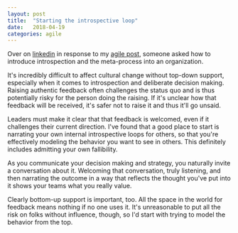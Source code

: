 ```yaml
---
layout: post
title:  "Starting the introspective loop"
date:   2018-04-19
categories: agile
---
```


Over on [linkedin][linkedin-link] in response to my [agile post][agile-link], someone asked how to introduce introspection and the meta-process into an organization.

It's incredibly difficult to affect cultural change without top-down support, especially when it comes to introspection and deliberate decision making.  Raising authentic feedback often challenges the status quo and is thus potentially risky for the person doing the raising.  If it's unclear how that feedback will be received, it's safer not to raise it and thus it'll go unsaid.

Leaders must make it clear that that feedback is welcomed, even if it challenges their current direction.  I've found that a good place to start is narrating your own internal introspective loops for others, so that you're effectively modeling the behavior you want to see in others. This definitely includes admitting your own fallibility.

As you communicate your decision making and strategy, you naturally invite a conversation about it. Welcoming that conversation, truly listening, and then narrating the outcome in a way that reflects the thought you've put into it shows your teams what you really value.

Clearly bottom-up support is important, too.  All the space in the world for feedback means nothing if no one uses it.  It's unreasonable to put all the risk on folks without influence, though, so I'd start with trying to model the behavior from the top.

[linkedin-link]: https://www.linkedin.com/pulse/most-important-part-agile-rob-pierry/
[agile-link]: http://harmlessmachines.com/2018-03-01/the-most-important-part-of-agile
